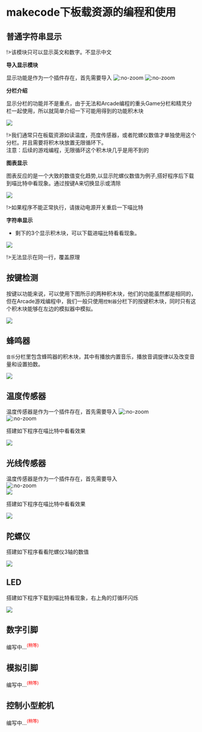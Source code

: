# makecode下板载资源的编程和使用

## 普通字符串显示 

!>该模块只可以显示英文和数字。不显示中文

**导入显示模块**

显示功能是作为一个插件存在，首先需要导入
![](https://s2.ax1x.com/2019/02/18/kcp6vn.png ':no-zoom')
![](https://s2.ax1x.com/2019/02/18/kc9irt.png ':no-zoom')

**分栏介绍**

显示分栏的功能并不是重点，由于无法和Arcade编程的重头Game分栏和精灵分栏一起使用，所以就简单介绍一下可能用得到的功能积木块

![](https://s2.ax1x.com/2019/02/18/kcC1ld.png)

!>我们通常只在板载资源如读温度，亮度传感器，或者陀螺仪数值才单独使用这个分栏。并且需要将积木块放置无限循环下。  
注意：后续的游戏编程，无限循环这个积木块几乎是用不到的

**图表显示**

图表反应的是一个大致的数值变化趋势,以显示陀螺仪数值为例子,搭好程序后下载到喵比特中看现象。通过按键A来切换显示或清除

![](https://s2.ax1x.com/2019/02/18/kcViEn.png)

!>如果程序不能正常执行，请拨动电源开关重启一下喵比特

**字符串显示**

- 剩下的3个显示积木块，可以下载进喵比特看看现象。

![](https://s2.ax1x.com/2019/02/18/kcZ7FI.png)  

!>无法显示在同一行，覆盖原理


## 按键检测
  
按键以功能来说，可以使用下图所示的两种积木块，他们的功能虽然都是相同的，但在Arcade游戏编程中，我们一般只使用`控制器`分栏下的按键积木块，同时只有这个积木块能够在左边的模拟器中模拟。  

![](https://s2.ax1x.com/2019/02/18/kceA6U.png)  


## 蜂鸣器  
  
`音乐`分栏里包含蜂鸣器的积木块，其中有播放内置音乐，播放音调旋律以及改变音量和设置拍数。   

![](https://s2.ax1x.com/2019/02/18/kcmJ2V.png)

## 温度传感器    

温度传感器是作为一个插件存在，首先需要导入
![](https://s2.ax1x.com/2019/02/18/kcp6vn.png ':no-zoom')  
![](https://s2.ax1x.com/2019/02/18/kcmab4.png ':no-zoom')  

搭建如下程序在喵比特中看看效果  

![](https://s2.ax1x.com/2019/02/18/kcnoTJ.png)

  
## 光线传感器  

温度传感器是作为一个插件存在，首先需要导入  
![](https://s2.ax1x.com/2019/02/18/kcp6vn.png ':no-zoom')  
![](https://s2.ax1x.com/2019/02/18/kcnjOO.png)  

搭建如下程序在喵比特中看看效果  
  
![](https://s2.ax1x.com/2019/02/18/kcuPfI.png)

## 陀螺仪   

搭建如下程序看看陀螺仪3轴的数值

![](https://s2.ax1x.com/2019/02/18/kcuukj.png)

## LED  

搭建如下程序下载到喵比特看现象，右上角的灯循环闪烁  

![](https://s2.ax1x.com/2019/02/18/kclyRA.png)

## 数字引脚  

编写中...<sup style="color:red">(稍等)<sup>

## 模拟引脚  

编写中...<sup style="color:red">(稍等)<sup>

## 控制小型舵机  

编写中...<sup style="color:red">(稍等)<sup>


